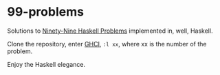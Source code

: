 # 99-problems

Solutions to [Ninety-Nine Haskell Problems](https://wiki.haskell.org/99_questions) implemented in, well, Haskell.

Clone the repository, enter [GHCI](http://downloads.haskell.org/~ghc/latest/docs/html/users_guide/ghci.html), `:l xx`, where xx is the number of the problem.

Enjoy the Haskell elegance.
